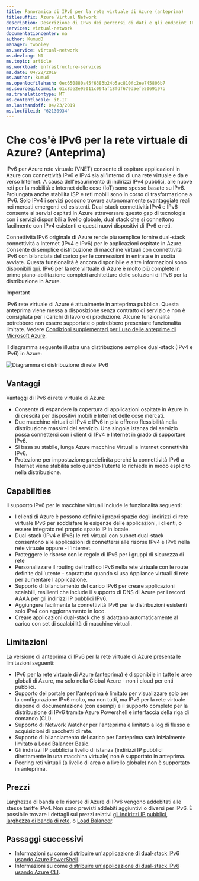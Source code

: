 ```yaml
---
title: Panoramica di IPv6 per la rete virtuale di Azure (anteprima)
titlesuffix: Azure Virtual Network
description: Descrizione di IPv6 dei percorsi di dati e gli endpoint IPv6 nella rete virtuale di Azure.
services: virtual-network
documentationcenter: na
author: KumudD
manager: twooley
ms.service: virtual-network
ms.devlang: NA
ms.topic: article
ms.workload: infrastructure-services
ms.date: 04/22/2019
ms.author: kumud
ms.openlocfilehash: 0ec650880a45f6383b24b5ac810fc2ee745806b7
ms.sourcegitcommit: 61c8de2e95011c094af18fdf679d5efe5069197b
ms.translationtype: MT
ms.contentlocale: it-IT
ms.lasthandoff: 04/23/2019
ms.locfileid: "62130934"
---
```

# <a name="what-is-ipv6-for-azure-virtual-network-preview"></a>Che cos'è IPv6 per la rete virtuale di Azure? (Anteprima)

IPv6 per Azure rete virtuale (VNET) consente di ospitare applicazioni in Azure con connettività IPv6 e IPv4 sia all'interno di una rete virtuale e da e verso Internet. A causa dell'esaurimento di indirizzi IPv4 pubblici, alle nuove reti per la mobilità e Internet delle cose (IoT) sono spesso basate su IPv6. Prolungata anche stabilita ISP e reti mobili sono in corso di trasformazione a IPv6. Solo IPv4 i servizi possono trovare autonomamente svantaggiate reali nei mercati emergenti ed esistenti. Dual-stack connettività IPv4 e IPv6 consente ai servizi ospitati in Azure attraversare questo gap di tecnologia con i servizi disponibili a livello globale, dual stack che si connettono facilmente con IPv4 esistenti e questi nuovi dispositivi di IPv6 e reti.

Connettività IPv6 originale di Azure rende più semplice fornire dual-stack connettività a Internet (IPv4 e IPv6) per le applicazioni ospitate in Azure. Consente di semplice distribuzione di macchine virtuali con connettività IPv6 con bilanciata del carico per le connessioni in entrata e in uscita avviate. Questa funzionalità è ancora disponibile e altre informazioni sono disponibili [qui](../load-balancer/load-balancer-ipv6-overview.md).
IPv6 per la rete virtuale di Azure è molto più complete in primo piano-abilitazione completi architetture delle soluzioni di IPv6 per la distribuzione in Azure.

> [!Important]
> IPv6 rete virtuale di Azure è attualmente in anteprima pubblica. Questa anteprima viene messa a disposizione senza contratto di servizio e non è consigliata per i carichi di lavoro di produzione. Alcune funzionalità potrebbero non essere supportate o potrebbero presentare funzionalità limitate. Vedere [Condizioni supplementari per l'uso delle anteprime di Microsoft Azure](https://azure.microsoft.com/support/legal/preview-supplemental-terms/).

Il diagramma seguente illustra una distribuzione semplice dual-stack (IPv4 e IPv6) in Azure:

![Diagramma di distribuzione di rete IPv6](./media/ipv6-support-overview/ipv6-sample-diagram.png)

## <a name="benefits"></a>Vantaggi

Vantaggi di IPv6 di rete virtuale di Azure:

- Consente di espandere la copertura di applicazioni ospitate in Azure in di crescita per dispositivi mobili e Internet delle cose mercati.
- Due macchine virtuali di IPv4 e IPv6 in pila offrono flessibilità nella distribuzione massimi del servizio. Una singola istanza del servizio possa connettersi con i client di IPv4 e Internet in grado di supportare IPv6.
- Si basa su stabile, lunga Azure macchine Virtuali a Internet connettività IPv6.
- Protezione per impostazione predefinita perché la connettività IPv6 a Internet viene stabilita solo quando l'utente lo richiede in modo esplicito nella distribuzione.

## <a name="capabilities"></a>Capabilities

Il supporto IPv6 per le macchine virtuali include le funzionalità seguenti:

- I clienti di Azure è possono definire i propri spazio degli indirizzi di rete virtuale IPv6 per soddisfare le esigenze delle applicazioni, i clienti, o essere integrato nel proprio spazio IP in locale.
- Dual-stack (IPv4 e IPv6) le reti virtuali con subnet dual-stack consentono alle applicazioni di connettersi alle risorse IPv4 e IPv6 nella rete virtuale oppure - l'Internet.
- Proteggere le risorse con le regole di IPv6 per i gruppi di sicurezza di rete
- Personalizzare il routing del traffico IPv6 nella rete virtuale con le route definite dall'utente - soprattutto quando si usa Appliance virtuali di rete per aumentare l'applicazione.
- Supporto di bilanciamento del carico IPv6 per creare applicazioni scalabili, resilienti che include il supporto di DNS di Azure per i record AAAA per gli indirizzi IP pubblici IPv6.
- Aggiungere facilmente la connettività IPv6 per le distribuzioni esistenti solo IPv4 con aggiornamento in loco.
- Creare applicazioni dual-stack che si adattano automaticamente al carico con set di scalabilità di macchine virtuali.

## <a name="limitations"></a>Limitazioni
La versione di anteprima di IPv6 per la rete virtuale di Azure presenta le limitazioni seguenti:
- IPv6 per la rete virtuale di Azure (anteprima) è disponibile in tutte le aree globali di Azure, ma solo nella Global Azure - non i cloud per enti pubblici.   
- Supporto del portale per l'anteprima è limitato per visualizzare solo per la configurazione IPv6 molto, ma non tutti, ma IPv6 per la rete virtuale dispone di documentazione (con esempi) e il supporto completo per la distribuzione di IPv6 tramite Azure Powershell e interfaccia della riga di comando (CLI).
- Supporto di Network Watcher per l'anteprima è limitato a log di flusso e acquisizioni di pacchetti di rete.
- Supporto di bilanciamento del carico per l'anteprima sarà inizialmente limitato a Load Balancer Basic.
- Gli indirizzi IP pubblici a livello di istanza (indirizzi IP pubblici direttamente in una macchina virtuale) non è supportato in anteprima.  
- Peering reti virtuali (a livello di area o a livello globale) non è supportato in anteprima. 

## <a name="pricing"></a>Prezzi

Larghezza di banda e le risorse di Azure di IPv6 vengono addebitati alle stesse tariffe IPv4. Non sono previsti addebiti aggiuntivi o diversi per IPv6. È possibile trovare i dettagli sui prezzi relativi [gli indirizzi IP pubblici](https://azure.microsoft.com/pricing/details/ip-addresses/), [larghezza di banda di rete](https://azure.microsoft.com/pricing/details/bandwidth/), o [Load Balancer](https://azure.microsoft.com/pricing/details/load-balancer/).

## <a name="next-steps"></a>Passaggi successivi

- Informazioni su come [distribuire un'applicazione di dual-stack IPv6 usando Azure PowerShell](virtual-network-ipv4-ipv6-dual-stack-powershell.md).
- Informazioni su come [distribuire un'applicazione di dual-stack IPv6 usando Azure CLI](virtual-network-ipv4-ipv6-dual-stack-cli.md).
